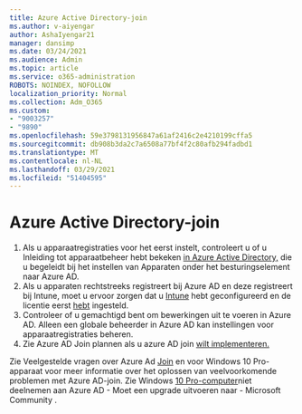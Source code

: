 ```yaml
---
title: Azure Active Directory-join
ms.author: v-aiyengar
author: AshaIyengar21
manager: dansimp
ms.date: 03/24/2021
ms.audience: Admin
ms.topic: article
ms.service: o365-administration
ROBOTS: NOINDEX, NOFOLLOW
localization_priority: Normal
ms.collection: Adm_O365
ms.custom:
- "9003257"
- "9890"
ms.openlocfilehash: 59e3798131956847a61af2416c2e4210199cffa5
ms.sourcegitcommit: db908b3da2c7a6508a77bf4f2c80afb294fadbd1
ms.translationtype: MT
ms.contentlocale: nl-NL
ms.lasthandoff: 03/29/2021
ms.locfileid: "51404595"
---
```

# <a name="azure-active-directory-join"></a>Azure Active Directory-join

1. Als u apparaatregistraties voor het eerst instelt, controleert u of u Inleiding tot apparaatbeheer hebt bekeken [in Azure Active Directory,](/azure/active-directory/devices/overview) die u begeleidt bij het instellen van Apparaten onder het besturingselement naar Azure AD. 
1. Als u apparaten rechtstreeks registreert bij Azure AD en deze registreert bij Intune, moet u ervoor zorgen dat u [Intune](/mem/intune/enrollment/device-enrollment) hebt geconfigureerd en de licentie eerst [hebt](/mem/intune/fundamentals/licenses-assign) ingesteld.
1. Controleer of u gemachtigd bent om bewerkingen uit te voeren in Azure AD. Alleen een globale beheerder in Azure AD kan instellingen voor apparaatregistraties beheren.
1. Zie Azure AD Join plannen als u azure AD join [wilt implementeren.](/azure/active-directory/devices/azureadjoin-plan)

Zie Veelgestelde vragen over Azure Ad [Join](/azure/active-directory/devices/faq) en voor Windows 10 Pro-apparaat voor meer informatie over het oplossen van veelvoorkomende problemen met Azure AD-join. Zie Windows [10 Pro-computer](https://answers.microsoft.com/en-us/msoffice/forum/msoffice_install-mso_win10-mso_365hp/unable-to-join-windows-10-pro-machine-to-azure-ad/abb1ca7d-b317-45ec-a628-e1c10eae2900)niet deelnemen aan Azure AD - Moet een upgrade uitvoeren naar - Microsoft Community .
